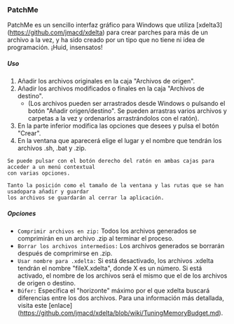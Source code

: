 ### PatchMe ###
PatchMe es un sencillo interfaz gráfico para Windows que utiliza [xdelta3] (https://github.com/jmacd/xdelta) para crear parches para más de un archivo a la vez, y ha sido creado por un tipo que no tiene ni idea de programación. ¡Huid, insensatos!

##### Uso #####
1. Añadir los archivos originales en la caja "Archivos de origen".
2. Añadir los archivos modificados o finales en la caja "Archivos de destino".
   - (Los archivos pueden ser arrastrados desde Windows o pulsando el botón "Añadir origen/destino". Se pueden arrastras varios archivos y carpetas a la vez y ordenarlos arrastrándolos con el ratón).
3. En la parte inferior modifica las opciones que desees y pulsa el botón "Crear".
4. En la ventana que aparecerá elige el lugar y el nombre que tendrán los archivos .sh, .bat y .zip.

```
Se puede pulsar con el botón derecho del ratón en ambas cajas para acceder a un menú contextual
con varias opciones.

Tanto la posición como el tamaño de la ventana y las rutas que se han usadopara añadir y guardar
los archivos se guardarán al cerrar la aplicación.
```


##### Opciones #####
- `Comprimir archivos en zip:` Todos los archivos generados se comprimirán en un archivo .zip al terminar el proceso.
- `Borrar los archivos intermedios:` Los archivos generados se borrarán después de comprimirse en .zip.
- `Usar nombre para .xdelta:` Si está desactivado, los archivos .xdelta tendrán el nombre "fileX.xdelta", donde X es un número. Si está activado, el nombre de los archivos será el mismo que el de los archivos de origen o destino.
- `Búfer:` Especifica el "horizonte" máximo por el que xdelta buscará diferencias entre los dos archivos. Para una información más detallada, visita este [enlace] (https://github.com/jmacd/xdelta/blob/wiki/TuningMemoryBudget.md).
